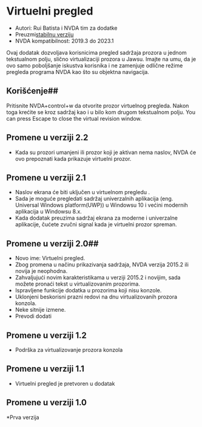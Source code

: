 # Virtuelni pregled #

* Autori: Rui Batista i NVDA tim za dodatke
* Preuzmi[stabilnu verziju][1]
* NVDA kompatibilnost: 2019.3 do 2023.1

Ovaj dodatak dozvoljava korisnicima pregled sadržaja prozora u jednom tekstualnom polju, slično virtualizaciji prozora u Jawsu.  Imajte na umu, da je ovo samo poboljšanje iskustva korisnika i ne zamenjuje odlične režime pregleda programa NVDA kao što su objektna navigacija.

## Korišćenje##
Pritisnite NVDA+control+w da otvorite prozor virtuelnog pregleda.  Nakon toga krećite se kroz sadržaj kao i u bilo kom drugom tekstualnom polju.  You can press Escape to close the virtual revision window.


## Promene u verziji 2.2 ##

* Kada su prozori umanjeni ili prozor koji je aktivan nema naslov, NVDA će ovo prepoznati kada prikazuje virtuelni prozor.

## Promene u verziji 2.1 ##

* Naslov ekrana će biti uključen u virtuelnom pregledu .
* Sada je moguće pregledati sadržaj univerzalnih aplikacija (eng. Universal Windows platform(UWP)) u Windowsu 10 i većini modernih aplikacija u Windowsu 8.x.
* Kada dodatak preuzima sadržaj ekrana za moderne i univerzalne aplikacije, čućete zvučni signal kada je virtuelni prozor spreman.

## Promene u verziji 2.0## 

* Novo ime: Virtuelni pregled.
* Zbog promena u načinu prikazivanja sadržaja, NVDA verzija 2015.2 ili novija je neophodna.
* Zahvaljujući novim karakteristikama u verziji 2015.2 i novijim, sada možete pronaći tekst u virtualizovanim prozorima.
* Ispravljene funkcije dodatka u prozorima koji nisu konzole.
* Uklonjeni beskorisni prazni redovi na dnu virtualizovanih prozora konzola.
* Neke sitnije izmene.
* Prevodi dodati

## Promene u verziji 1.2 ##

* Podrška za virtualizovanje prozora konzola

## Promene u verziji 1.1 ##

* Virtuelni pregled je pretvoren u dodatak

## Promene u verziji 1.0 ##

*Prva verzija

[1]: https://github.com/ruifontes/virtualReview/releases/download/2024.01.07/virtualRevision-2024.01.07.nvda-addon
